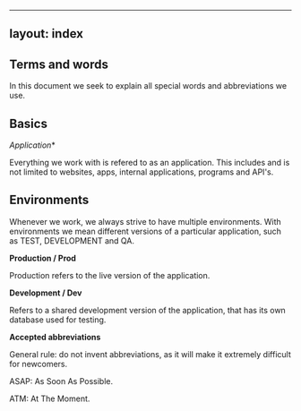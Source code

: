 

---
layout: index
---

Terms and words
--------------------------

In this document we seek to explain all special words and abbreviations we use.


Basics
---

*Application**

Everything we work with is refered to as an application. This includes and is not limited to websites, apps, internal applications, programs and API's.


Environments
---

Whenever we work, we always strive to have multiple environments. With environments we mean different versions of a particular application, such as TEST, DEVELOPMENT and QA. 

**Production / Prod**

Production refers to the live version of the application. 

**Development / Dev**

Refers to a shared development version of the application, that has its own database used for testing.

**Accepted abbreviations**

General rule: do not invent abbreviations, as it will make it extremely difficult for newcomers.

ASAP: As Soon As Possible.

ATM: At The Moment.

 